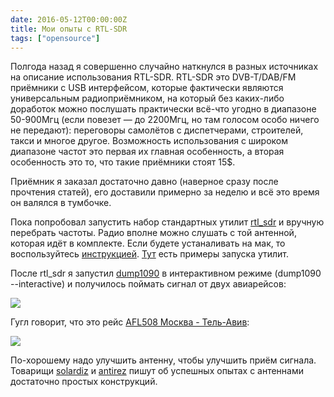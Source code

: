 ```yaml
---
date: 2016-05-12T00:00:00Z
title: Мои опыты с RTL-SDR
tags: ["opensource"]
---
```


Полгода назад я совершенно случайно наткнулся в разных источниках на описание
использования RTL-SDR. RTL-SDR это DVB-T/DAB/FM приёмники с USB интерфейсом,
которые фактически являются универсальным радиоприёмником, на который без
каких-либо доработок можно послушать практически всё-что угодно в диапазоне
50-900Мгц (если повезет — до 2200Мгц, но там голосом особо ничего не передают):
переговоры самолётов с диспетчерами, строителей, такси и многое другое.
Возможность использования с широком диапазоне частот это первая их главная
особенность, а вторая особенность это то, что такие приёмники стоят 15$.

Приёмник я заказал достаточно давно (наверное сразу после прочтения статей),
его доставили примерно за неделю и всё это время он валялся в тумбочке.

Пока попробовал запустить набор стандартных утилит
[rtl_sdr](https://sdr.osmocom.org/trac/wiki/rtl-sdr) и вручную перебрать частоты.
Радио вполне можно слушать с той антенной, которая идёт в комплекте.  Если
будете устаналивать на мак, то воспользуйтесь
[инструкцией](https://gist.github.com/jheasly/9477732).
[Тут](http://kmkeen.com/rtl-demod-guide/) есть примеры запуска утилит.


После rtl_sdr я запустил [dump1090](https://github.com/antirez/dump1090)
в интерактивном режиме (dump1090 --interactive) и получилось поймать сигнал от двух авиарейсов:

<img src="/images/dump1090-screenshot.png">

Гугл говорит, что это рейс [AFL508 Москва - Тель-Авив](https://ru.flightaware.com/live/flight/AFL508):

<img src="/images/AFL508.png">

По-хорошему надо улучшить антенну, чтобы улучшить приём сигнала. Товарищи
[solardiz](http://openwall.info/wiki/people/solar/ADS-B) и
[antirez](http://antirez.com/news/46) пишут об успешных опытах с антеннами
достаточно простых конструкций.
